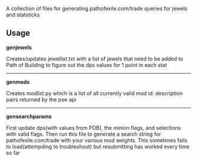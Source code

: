 A collection of files for generating pathofexile.com/trade queries for jewels and statsticks

Usage
-----

**genjewels** 

Creates/updates jewellist.txt with a list of jewels that need to be added to Path of Building to figure out the dps values for 1 point in each stat

***

**genmods** 

Creates modlist.py which is a list of all currently valid mod id: description pairs returned by the poe api

***

**gensearchparams**

First update dps(with values from POB), the minion flags, and selections with valid flags.  Then run this file to generate a search string for pathofexile.com/trade with your various mod weights.  This sometimes fails to load(attempding to troubleshoot) but resubmitting has worked every time so far